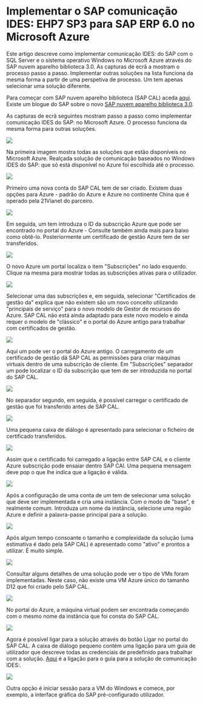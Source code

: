 <properties 
pageTitle="Implementar o SAP comunicação IDES: EHP7 SP3 para SAP ERP 6.0 no Microsoft Azure | Microsoft Azure" 
description="Implementar o SAP comunicação IDES: EHP7 SP3 para SAP ERP 6.0 no Microsoft Azure" 
services="virtual-machines-windows" 
documentationCenter="" 
authors="hermanndms" 
manager="timlt" 
editor="" 
tags="azure-resource-manager" 
keywords=""/> 
<tags 
ms.service="virtual-machines-windows" 
ms.devlang="na" 
ms.topic="article" 
ms.tgt_pltfrm="vm-windows" 
ms.workload="infrastructure-services" 
ms.date="09/16/2016" 
ms.author="hermannd"/> 


# <a name="deploying-sap-ides-ehp7-sp3-for-sap-erp-60-on-microsoft-azure"></a>Implementar o SAP comunicação IDES: EHP7 SP3 para SAP ERP 6.0 no Microsoft Azure 

Este artigo descreve como implementar comunicação IDES: do SAP com o SQL Server e o sistema operativo Windows no Microsoft Azure através do SAP nuvem aparelho biblioteca 3.0. As capturas de ecrã a mostram o processo passo a passo. Implementar outras soluções na lista funciona da mesma forma a partir de uma perspetiva de processo. Um tem apenas selecionar uma solução diferente.

Para começar com SAP nuvem aparelho biblioteca (SAP CAL) aceda [aqui](https://cal.sap.com/). Existe um blogue do SAP sobre o novo [SAP nuvem aparelho biblioteca 3.0](http://scn.sap.com/community/cloud-appliance-library/blog/2016/05/27/sap-cloud-appliance-library-30-came-with-a-new-user-experience). 


As capturas de ecrã seguintes mostram passo a passo como implementar comunicação IDES do SAP: no Microsoft Azure. O processo funciona da mesma forma para outras soluções.


![](./media/virtual-machines-windows-sap-cal-ides-erp6-ehp7-sp3-sql/ides-pic1.jpg)

Na primeira imagem mostra todas as soluções que estão disponíveis no Microsoft Azure. Realçada solução de comunicação baseados no Windows IDES do SAP: que só está disponível no Azure foi escolhida até o processo.

![](./media/virtual-machines-windows-sap-cal-ides-erp6-ehp7-sp3-sql/ides-pic2.jpg)

Primeiro uma nova conta do SAP CAL tem de ser criado. Existem duas opções para Azure - padrão do Azure e Azure no continente China que é operado pela 21Vianet do parceiro.

![](./media/virtual-machines-windows-sap-cal-ides-erp6-ehp7-sp3-sql/ides-pic3.jpg)

Em seguida, um tem introduza o ID da subscrição Azure que pode ser encontrado no portal do Azure - Consulte também ainda mais para baixo como obtê-lo. Posteriormente um certificado de gestão Azure tem de ser transferidos.

![](./media/virtual-machines-windows-sap-cal-ides-erp6-ehp7-sp3-sql/ides-pic6.jpg)

O novo Azure um portal localiza o item "Subscrições" no lado esquerdo. Clique na mesma para mostrar todas as subscrições ativas para o utilizador.

![](./media/virtual-machines-windows-sap-cal-ides-erp6-ehp7-sp3-sql/ides-pic7.jpg)

Selecionar uma das subscrições e, em seguida, selecionar "Certificados de gestão da" explica que não existem são um novo conceito utilizando "principais de serviço" para o novo modelo de Gestor de recursos do Azure.
SAP CAL não está ainda adaptado para este novo modelo e ainda requer o modelo de "clássico" e o portal do Azure antigo para trabalhar com certificados de gestão.

![](./media/virtual-machines-windows-sap-cal-ides-erp6-ehp7-sp3-sql/ides-pic4.jpg)

Aqui um pode ver o portal do Azure antigo. O carregamento de um certificado de gestão dá SAP CAL as permissões para criar máquinas virtuais dentro de uma subscrição de cliente. Em "Subscrições" separador um pode localizar o ID da subscrição que tem de ser introduzida no portal do SAP CAL.

![](./media/virtual-machines-windows-sap-cal-ides-erp6-ehp7-sp3-sql/ides-pic5.jpg)

No separador segundo, em seguida, é possível carregar o certificado de gestão que foi transferido antes de SAP CAL.

![](./media/virtual-machines-windows-sap-cal-ides-erp6-ehp7-sp3-sql/ides-pic8.jpg)

Uma pequena caixa de diálogo é apresentado para selecionar o ficheiro de certificado transferidos.

![](./media/virtual-machines-windows-sap-cal-ides-erp6-ehp7-sp3-sql/ides-pic9.jpg)

Assim que o certificado foi carregado a ligação entre SAP CAL e o cliente Azure subscrição pode ensaiar dentro SAP CAl. Uma pequena mensagem deve pop o que lhe indica que a ligação é válida.

![](./media/virtual-machines-windows-sap-cal-ides-erp6-ehp7-sp3-sql/ides-pic10.jpg)

Após a configuração de uma conta de um tem de selecionar uma solução que deve ser implementada e cria uma instância.
Com o modo de "base", é realmente comum. Introduza um nome da instância, selecione uma região Azure e definir a palavra-passe principal para a solução.

![](./media/virtual-machines-windows-sap-cal-ides-erp6-ehp7-sp3-sql/ides-pic11.jpg)

Após algum tempo consoante o tamanho e complexidade da solução (uma estimativa é dado pela SAP CAL) é apresentado como "ativo" e prontos a utilizar. É muito simple.

![](./media/virtual-machines-windows-sap-cal-ides-erp6-ehp7-sp3-sql/ides-pic12.jpg)

Consultar alguns detalhes de uma solução pode ver o tipo de VMs foram implementadas. Neste caso, não existe uma VM Azure único do tamanho D12 que foi criado pelo SAP CAL.

![](./media/virtual-machines-windows-sap-cal-ides-erp6-ehp7-sp3-sql/ides-pic13.jpg)

No portal do Azure, a máquina virtual podem ser encontrada começando com o mesmo nome da instância que foi consta do SAP CAL.

![](./media/virtual-machines-windows-sap-cal-ides-erp6-ehp7-sp3-sql/ides-pic14.jpg)

Agora é possível ligar para a solução através do botão Ligar no portal do SAP CAL. A caixa de diálogo pequeno contém uma ligação para um guia de utilizador que descreve todas as credenciais de predefinido para trabalhar com a solução.
[Aqui](https://caldocs.hana.ondemand.com/caldocs/help/Getting_Started_Guide_IDES607MSSQL.pdf) é a ligação para o guia para a solução de comunicação IDES:.

![](./media/virtual-machines-windows-sap-cal-ides-erp6-ehp7-sp3-sql/ides-pic15.jpg)

Outra opção é iniciar sessão para a VM do Windows e comece, por exemplo, a interface gráfica do SAP pré-configurado utilizador.





